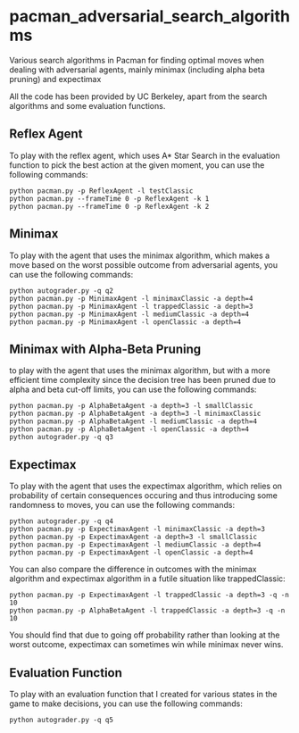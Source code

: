 # pacman_adversarial_search_algorithms
Various search algorithms in Pacman for finding optimal moves when dealing with adversarial agents, mainly minimax (including alpha beta pruning) and expectimax

All the code has been provided by UC Berkeley, apart from the search algorithms and some evaluation functions.

## Reflex Agent
To play with the reflex agent, which uses A* Star Search in the evaluation function to pick the best action at the given moment, you can use the following commands:
```
python pacman.py -p ReflexAgent -l testClassic
python pacman.py --frameTime 0 -p ReflexAgent -k 1
python pacman.py --frameTime 0 -p ReflexAgent -k 2
```

## Minimax
To play with the agent that uses the minimax algorithm, which makes a move based on the worst possible outcome from adversarial agents, you can use the following commands:
```
python autograder.py -q q2
python pacman.py -p MinimaxAgent -l minimaxClassic -a depth=4
python pacman.py -p MinimaxAgent -l trappedClassic -a depth=3
python pacman.py -p MinimaxAgent -l mediumClassic -a depth=4
python pacman.py -p MinimaxAgent -l openClassic -a depth=4
```

## Minimax with Alpha-Beta Pruning
to play with the agent that uses the minimax algorithm, but with a more efficient time complexity since the decision tree has been pruned due to alpha and beta cut-off limits,
you can use the following commands:
```
python pacman.py -p AlphaBetaAgent -a depth=3 -l smallClassic
python pacman.py -p AlphaBetaAgent -a depth=3 -l minimaxClassic
python pacman.py -p AlphaBetaAgent -l mediumClassic -a depth=4
python pacman.py -p AlphaBetaAgent -l openClassic -a depth=4
python autograder.py -q q3
```

## Expectimax
To play with the agent that uses the expectimax algorithm, which relies on probability of certain consequences occuring and thus introducing some randomness to moves,
you can use the following commands:
```
python autograder.py -q q4
python pacman.py -p ExpectimaxAgent -l minimaxClassic -a depth=3
python pacman.py -p ExpectimaxAgent -a depth=3 -l smallClassic
python pacman.py -p ExpectimaxAgent -l mediumClassic -a depth=4
python pacman.py -p ExpectimaxAgent -l openClassic -a depth=4
```
You can also compare the difference in outcomes with the minimax algorithm and expectimax algorithm in a futile situation like trappedClassic:
```
python pacman.py -p ExpectimaxAgent -l trappedClassic -a depth=3 -q -n 10
python pacman.py -p AlphaBetaAgent -l trappedClassic -a depth=3 -q -n 10
```
You should find that due to going off probability rather than looking at the worst outcome, expectimax can sometimes win while minimax never wins.

## Evaluation Function
To play with an evaluation function that I created for various states in the game to make decisions, you can use the following commands:
```
python autograder.py -q q5
```
